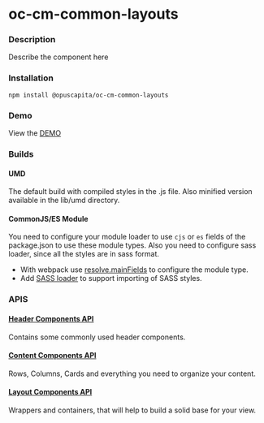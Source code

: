 # oc-cm-common-layouts

### Description
Describe the component here

### Installation
```
npm install @opuscapita/oc-cm-common-layouts
```

### Demo
View the [DEMO](https://opuscapita.github.io/oc-cm-common-layouts)

### Builds
#### UMD
The default build with compiled styles in the .js file. Also minified version available in the lib/umd directory.
#### CommonJS/ES Module
You need to configure your module loader to use `cjs` or `es` fields of the package.json to use these module types.
Also you need to configure sass loader, since all the styles are in sass format.
* With webpack use [resolve.mainFields](https://webpack.js.org/configuration/resolve/#resolve-mainfields) to configure the module type.
* Add [SASS loader](https://github.com/webpack-contrib/sass-loader) to support importing of SASS styles.

### APIS
#### [Header Components API](./src/header/README.md)
Contains some commonly used header components.
#### [Content Components API](./src/content/README.md)
Rows, Columns, Cards and everything you need to organize your content.
#### [Layout Components API](./src/layout/README.md)
Wrappers and containers, that will help to build a solid base for your view.

